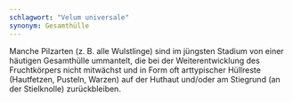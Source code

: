 ```yaml
---
schlagwort: "Velum universale"
synonym: Gesamthülle
---
```


Manche Pilzarten (z. B. alle Wulstlinge) sind im jüngsten Stadium von einer häutigen Gesamthülle ummantelt, die bei der Weiterentwicklung des Fruchtkörpers nicht mitwächst und in Form oft arttypischer Hüllreste (Hautfetzen, Pusteln, Warzen) auf der Huthaut und/oder am Stiegrund (an der Stielknolle) zurückbleiben.

